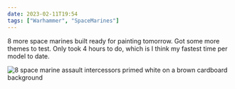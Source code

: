 ```yaml
---
date: 2023-02-11T19:54
tags: ["Warhammer", "SpaceMarines"]
---
```

8 more space marines built ready for painting tomorrow. Got some more themes to test. Only took 4 hours to do, which is I think my fastest time per model to date.

![8 space marine assault intercessors primed white on a brown cardboard background](https://cdn.geekyaubergine.com/2023/02/11/ebba3563.jpg)